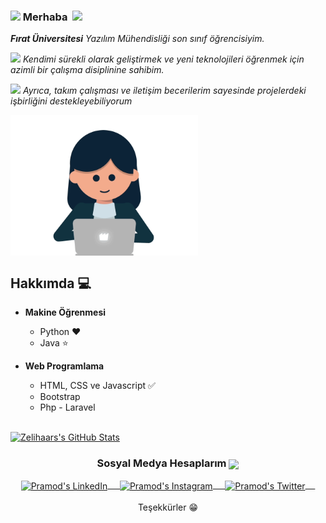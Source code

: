 ### <img src="https://github.com/rajput2107/rajput2107/blob/master/Assets/Hi.gif" width="29px"> Merhaba &nbsp;<img src="https://github.com/rajput2107/rajput2107/blob/master/Assets/Earth.gif" width="24px">
<em><b>Fırat Üniversitesi</b> Yazılım Mühendisliği son sınıf öğrencisiyim. 
  
<img src="https://github.com/rajput2107/rajput2107/blob/master/Assets/PC.gif" height="20px"/> Kendimi sürekli olarak geliştirmek ve yeni teknolojileri öğrenmek için azimli bir çalışma disiplinine sahibim.  
	

  
<img src="https://github.com/rajput2107/rajput2107/blob/master/Assets/Rocket.gif" height="18px"> Ayrıca, takım çalışması ve iletişim becerilerim sayesinde projelerdeki işbirliğini destekleyebiliyorum </em>

<img align="center" width="300px" src="https://github.com/Zelihaars/Zelihaars/blob/main/File/codegirl2.gif"/>
 <br/>
 
 
## Hakkımda  :computer: 
- **Makine Öğrenmesi** 
	- Python ❤️
	- Java ⭐




- **Web Programlama**
	- HTML, CSS ve Javascript :white_check_mark:
	- Bootstrap
  - Php - Laravel<br/>
  <br/>




[![Zelihaars's GitHub Stats](https://github-readme-stats.vercel.app/api?username=Zelihaars&show_icons=true&theme=tokyonight)](https://github.com/Zelihaars)

 

<div align="center">
  <h3 align="center">Sosyal Medya Hesaplarım <img align="center" src="https://github.com/rajput2107/rajput2107/blob/master/Assets/Handshake.gif" height="33px" /></h3> 
</div>
<p align="center">
 <a href="https://www.linkedin.com/in/zelihaarslan23/" target="blank">
  <img align="center" alt="Pramod's LinkedIn" width="30px" src="https://www.vectorlogo.zone/logos/linkedin/linkedin-icon.svg" /> &nbsp; &nbsp;
 </a>
 <a href="https://www.instagram.com/ misszelis/" target="blank">
  <img align="center" alt="Pramod's Instagram" width="30px" src="https://www.vectorlogo.zone/logos/instagram/instagram-icon.svg" /> &nbsp; &nbsp;
 </a>
 <a href="https://twitter.com/misszelis23" target="blank">
  <img align="center" alt="Pramod's Twitter" width="30px" src="https://www.vectorlogo.zone/logos/twitter/twitter-official.svg" /> &nbsp; &nbsp;
 </a>

 </a> 
  <br/>
  <br/>
  Teşekkürler 😁<br/>
</p>

